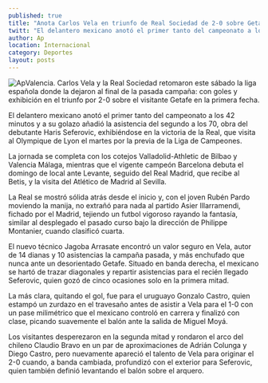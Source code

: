 ```yaml
---
published: true
title: "Anota Carlos Vela en triunfo de Real Sociedad de 2-0 sobre Getafe"
twitt: "El delantero mexicano anotó el primer tanto del campeonato a los 42 minutos y a su golazo añadió la asistencia del segundo a los 70, obra del debutante Haris Seferovic"
author: Ap
location: Internacional
category: Deportes
layout: posts
---
```


![Ap](http://i.imgur.com/4tIcOiUm.jpg)Valencia. Carlos Vela y la Real Sociedad retomaron este sábado la liga española donde la dejaron al final de la pasada campaña: con goles y exhibición en el triunfo por 2-0 sobre el visitante Getafe en la primera fecha.

El delantero mexicano anotó el primer tanto del campeonato a los 42 minutos y a su golazo añadió la asistencia del segundo a los 70, obra del debutante Haris Seferovic, exhibiéndose en la victoria de la Real, que visita al Olympique de Lyon el martes por la previa de la Liga de Campeones.

La jornada se completa con los cotejos Valladolid-Athletic de Bilbao y Valencia Málaga, mientras que el vigente campeón Barcelona debuta el domingo de local ante Levante, seguido del Real Madrid, que recibe al Betis, y la visita del Atlético de Madrid al Sevilla.

La Real se mostró sólida atrás desde el inicio y, con el joven Rubén Pardo moviendo la manija, no extrañó para nada al partido Asier Illarramendi, fichado por el Madrid, tejiendo un futbol vigoroso rayando la fantasía, similar al desplegado el pasado curso bajo la dirección de Philippe Montanier, cuando clasificó cuarta.

El nuevo técnico Jagoba Arrasate encontró un valor seguro en Vela, autor de 14 dianas y 10 asistencias la campaña pasada, y más enchufado que nunca ante un desorientado Getafe. Situado en banda derecha, el mexicano se hartó de trazar diagonales y repartir asistencias para el recién llegado Seferovic, quien gozó de cinco ocasiones solo en la primera mitad.

La más clara, quitando el gol, fue para el uruguayo Gonzalo Castro, quien estampó un zurdazo en el travesaño antes de asistir a Vela para el 1-0 con un pase milimétrico que el mexicano controló en carrera y finalizó con clase, picando suavemente el balón ante la salida de Miguel Moyá.

Los visitantes desperezaron en la segunda mitad y rondaron el arco del chileno Claudio Bravo en un par de aproximaciones de Adrián Colunga y Diego Castro, pero nuevamente apareció el talento de Vela para originar el 2-0 cuando, a banda cambiada, profundizó con el exterior para Seferovic, quien también definió levantando el balón sobre el arquero.
